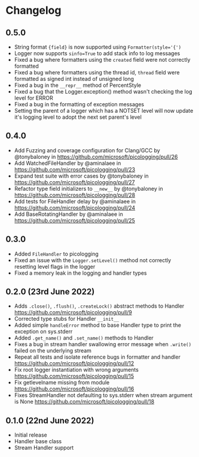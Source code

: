 # Changelog

## 0.5.0

* String format `{field}` is now supported using `Formatter(style='{')`
* Logger now supports `sinfo=True` to add stack info to log messages
* Fixed a bug where formatters using the `created` field were not correctly formatted
* Fixed a bug where formatters using the thread id, `thread` field were formatted as signed int instead of unsigned long
* Fixed a bug in the `__repr__` method of PercentStyle
* Fixed a bug that the Logger.exception() method wasn't checking the log level for ERROR
* Fixed a bug in the formatting of exception messages
* Setting the parent of a logger which has a NOTSET level will now update it's logging level to adopt the next set parent's level

## 0.4.0

* Add Fuzzing and coverage configuration for Clang/GCC by @tonybaloney in https://github.com/microsoft/picologging/pull/26
* Add WatchedFileHandler by @aminalaee in https://github.com/microsoft/picologging/pull/23
* Expand test suite with error cases by @tonybaloney in https://github.com/microsoft/picologging/pull/27
* Refactor type field initializers to `__new__` by @tonybaloney in https://github.com/microsoft/picologging/pull/28
* Add tests for FileHandler delay by @aminalaee in https://github.com/microsoft/picologging/pull/24
* Add BaseRotatingHandler by @aminalaee in https://github.com/microsoft/picologging/pull/25

## 0.3.0

* Added `FileHandler` to picologging
* Fixed an issue with the `Logger.setLevel()` method not correctly resetting level flags in the logger
* Fixed a memory leak in the logging and handler types

## 0.2.0 (23rd June 2022)

* Adds `.close()`, `.flush()`, `.createLock()` abstract methods to Handler https://github.com/microsoft/picologging/pull/9
* Corrected type stubs for Handler `__init__`
* Added simple `handleError` method to base Handler type to print the exception on sys.stderr
* Added `.get_name()` and `.set_name()` methods to Handler
* Fixes a bug in stream handler swallowing error message when `.write()` failed on the underlying stream
* Repeat all tests and isolate reference bugs in formatter and handler https://github.com/microsoft/picologging/pull/12
* Fix root logger instantiation with wrong arguments https://github.com/microsoft/picologging/pull/15
* Fix getlevelname missing from module https://github.com/microsoft/picologging/pull/16
* Fixes StreamHandler not defaulting to sys.stderr when stream argument is None https://github.com/microsoft/picologging/pull/18

## 0.1.0 (22nd June 2022)

* Initial release
* Handler base class
* Stream Handler support
